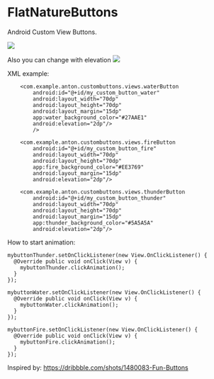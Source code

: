 # FlatNatureButtons
Android Custom View Buttons.
 
![](http://s8.hostingkartinok.com/uploads/images/2017/02/0f0a6b5111aeb9c1fa04be409150d1ce.gif)

Also you can change with elevation
![](http://s8.hostingkartinok.com/uploads/images/2017/02/d050dd3a2ad3e51f354a27b238094ffa.gif)

XML example:

        <com.example.anton.custombuttons.views.waterButton
            android:id="@+id/my_custom_button_water"
            android:layout_width="70dp"
            android:layout_height="70dp"
            android:layout_margin="15dp"
            app:water_background_color="#27AAE1"
            android:elevation="2dp"/>
            />

        <com.example.anton.custombuttons.views.fireButton
            android:id="@+id/my_custom_button_fire"
            android:layout_width="70dp"
            android:layout_height="70dp"
            app:fire_background_color="#EE3769"
            android:layout_margin="15dp"
            android:elevation="2dp"/>

        <com.example.anton.custombuttons.views.thunderButton
            android:id="@+id/my_custom_button_thunder"
            android:layout_width="70dp"
            android:layout_height="70dp"
            android:layout_margin="15dp"
            app:thunder_background_color="#5A5A5A"
            android:elevation="2dp"/>
            
            
How to start animation:

    mybuttonThunder.setOnClickListener(new View.OnClickListener() {
      @Override public void onClick(View v) {
        mybuttonThunder.clickAnimation();
      }
    });

    mybuttonWater.setOnClickListener(new View.OnClickListener() {
      @Override public void onClick(View v) {
        mybuttonWater.clickAnimation();
      }
    });

    mybuttonFire.setOnClickListener(new View.OnClickListener() {
      @Override public void onClick(View v) {
        mybuttonFire.clickAnimation();
      }
    });

Inspired by: https://dribbble.com/shots/1480083-Fun-Buttons
